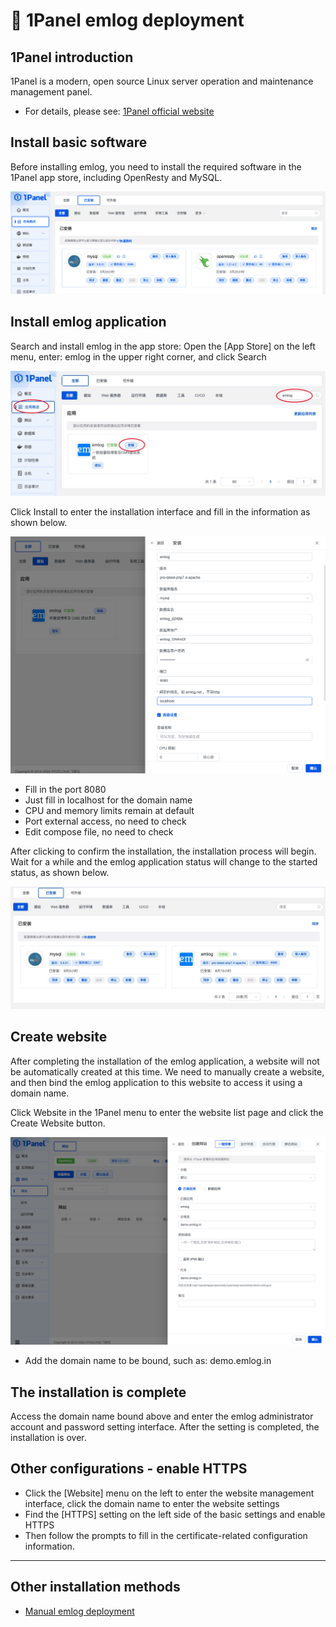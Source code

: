 # &#x1F354; 1Panel emlog deployment

## 1Panel introduction

1Panel is a modern, open source Linux server operation and maintenance management panel.

- For details, please see: [1Panel official website](https://1panel.cn/)

## Install basic software

Before installing emlog, you need to install the required software in the 1Panel app store, including OpenResty and MySQL.

![](1panel-110701.png)

## Install emlog application

Search and install emlog in the app store: Open the [App Store] on the left menu, enter: emlog in the upper right corner, and click Search

![](1panel-008.jpg)

Click Install to enter the installation interface and fill in the information as shown below.

![](1panel-110702.png)

- Fill in the port 8080
- Just fill in localhost for the domain name
- CPU and memory limits remain at default
- Port external access, no need to check
- Edit compose file, no need to check

After clicking to confirm the installation, the installation process will begin. Wait for a while and the emlog application status will change to the started status, as shown below.

![](1panel-010.jpg)

## Create website

After completing the installation of the emlog application, a website will not be automatically created at this time. We need to manually create a website, and then bind the emlog application to this website to access it using a domain name.

Click Website in the 1Panel menu to enter the website list page and click the Create Website button.

![](1panel-110703.png)

- Add the domain name to be bound, such as: demo.emlog.in

## The installation is complete

Access the domain name bound above and enter the emlog administrator account and password setting interface. After the setting is completed, the installation is over.

## Other configurations - enable HTTPS

- Click the [Website] menu on the left to enter the website management interface, click the domain name to enter the website settings
- Find the [HTTPS] setting on the left side of the basic settings and enable HTTPS
- Then follow the prompts to fill in the certificate-related configuration information.

---

## Other installation methods

- [Manual emlog deployment](install_1panel2/)

